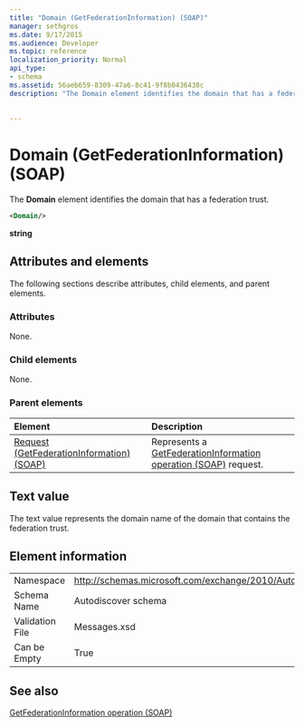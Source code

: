 ```yaml
---
title: "Domain (GetFederationInformation) (SOAP)"
manager: sethgros
ms.date: 9/17/2015
ms.audience: Developer
ms.topic: reference
localization_priority: Normal
api_type:
- schema
ms.assetid: 56aeb659-8309-47a6-8c41-9f8b0436438c
description: "The Domain element identifies the domain that has a federation trust."
 
 
---
```


# Domain (GetFederationInformation) (SOAP)

The **Domain** element identifies the domain that has a federation trust. 
  
```XML
<Domain/>
```

 **string**
## Attributes and elements

The following sections describe attributes, child elements, and parent elements.
  
### Attributes

None.
  
### Child elements

None.
  
### Parent elements

|**Element**|**Description**|
|:-----|:-----|
|[Request (GetFederationInformation) (SOAP)](request-getfederationinformationsoap.md) <br/> |Represents a [GetFederationInformation operation (SOAP)](getfederationinformation-operation-soap.md) request.  <br/> |
   
## Text value

The text value represents the domain name of the domain that contains the federation trust.
  
## Element information

|||
|:-----|:-----|
|Namespace  <br/> |http://schemas.microsoft.com/exchange/2010/Autodiscover  <br/> |
|Schema Name  <br/> |Autodiscover schema  <br/> |
|Validation File  <br/> |Messages.xsd  <br/> |
|Can be Empty  <br/> |True  <br/> |
   
## See also



[GetFederationInformation operation (SOAP)](getfederationinformation-operation-soap.md)

